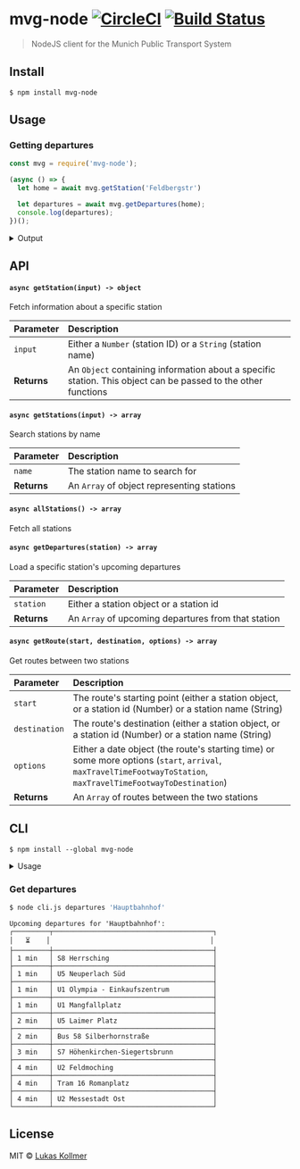 # mvg-node [![CircleCI](https://circleci.com/gh/lukaskollmer/mvg-node.svg?style=svg)](https://circleci.com/gh/lukaskollmer/mvg-node) [![Build Status](https://travis-ci.org/lukaskollmer/mvg-node.svg?branch=master)](https://travis-ci.org/lukaskollmer/mvg-node)

> NodeJS client for the Munich Public Transport System


## Install

```
$ npm install mvg-node
```


## Usage

### Getting departures

```js
const mvg = require('mvg-node');

(async () => {
  let home = await mvg.getStation('Feldbergstr')

  let departures = await mvg.getDepartures(home);
  console.log(departures);
})();
```

<details>
  <summary>Output</summary>

  ```
  [ { departureTime: 1500923983000,
      product: 'b',
      label: '194',
      destination: 'Trudering Bf.',
      live: true,
      lineBackgroundColor: '#0d5c70',
      departureId: 325930522,
      sev: false,
      time: 2017-07-24T19:19:43.000Z },
    { departureTime: 1500924014000,
      product: 'b',
      label: '192',
      destination: 'Neuperlach Zentrum',
      live: true,
      lineBackgroundColor: '#0d5c70',
      departureId: -120781808,
      sev: false,
      time: 2017-07-24T19:20:14.000Z },
      ... ]
  ```
</details>


## API

#### `async getStation(input) -> object`
Fetch information about a specific station

| Parameter | Description |
| :-------- | :---------- |
| `input`   | Either a `Number` (station ID) or a `String` (station name) |
| **Returns** | An `Object` containing information about a specific station. This object can be passed to the other functions |

#### `async getStations(input) -> array`
Search stations by name

| Parameter | Description |
| :-------- | :---------- |
| `name`   | The station name to search for |
| **Returns** | An `Array` of object representing stations |

#### `async allStations() -> array`
Fetch all stations

#### `async getDepartures(station) -> array`
Load a specific station's upcoming departures

| Parameter | Description |
| :-------- | :---------- |
| `station`   | Either a station object or a station id |
| **Returns** | An `Array` of upcoming departures from that station |

#### `async getRoute(start, destination, options) -> array`
Get routes between two stations

| Parameter | Description |
| :-------- | :---------- |
| `start`   | The route's starting point (either a station object, or a station id (Number) or a station name (String) |
| `destination`   | The route's destination (either a station object, or a station id (Number) or a station name (String) |
| `options`   | Either a date object (the route's starting time) or some more options (`start`, `arrival`, `maxTravelTimeFootwayToStation`, `maxTravelTimeFootwayToDestination`) |
| **Returns** | An `Array` of routes between the two stations |

## CLI

```
$ npm install --global mvg-node
```
<details>
  <summary>Usage</summary>

```
$ mvg-node --help

  NodeJS client for the Munich Public Transport System

  Usage
    $ mvg-node [input] <options>

  Commands
     station      Get information about a specific station
     departures   Get upcoming departures for a specific station.

  Options
     --all        By default, this shows the next 10 departures. Pass `--all` to get all upcoming departures


  Examples
    $ mvg-node station 953

    $ mvg-node departures 'Hauptbahnhof'
```
</details>

### Get departures

```bash
$ node cli.js departures 'Hauptbahnhof'
```

```
Upcoming departures for 'Hauptbahnhof':
┌─────────┬────────────────────────────────────────┐
│   ⏳    │                                        │
├─────────┼────────────────────────────────────────┤
│ 1 min   │ S8 Herrsching                          │
├─────────┼────────────────────────────────────────┤
│ 1 min   │ U5 Neuperlach Süd                      │
├─────────┼────────────────────────────────────────┤
│ 1 min   │ U1 Olympia - Einkaufszentrum           │
├─────────┼────────────────────────────────────────┤
│ 1 min   │ U1 Mangfallplatz                       │
├─────────┼────────────────────────────────────────┤
│ 2 min   │ U5 Laimer Platz                        │
├─────────┼────────────────────────────────────────┤
│ 2 min   │ Bus 58 Silberhornstraße                │
├─────────┼────────────────────────────────────────┤
│ 3 min   │ S7 Höhenkirchen-Siegertsbrunn          │
├─────────┼────────────────────────────────────────┤
│ 4 min   │ U2 Feldmoching                         │
├─────────┼────────────────────────────────────────┤
│ 4 min   │ Tram 16 Romanplatz                     │
├─────────┼────────────────────────────────────────┤
│ 4 min   │ U2 Messestadt Ost                      │
└─────────┴────────────────────────────────────────┘
```
</details>



## License

MIT © [Lukas Kollmer](https://lukaskollmer.me)
